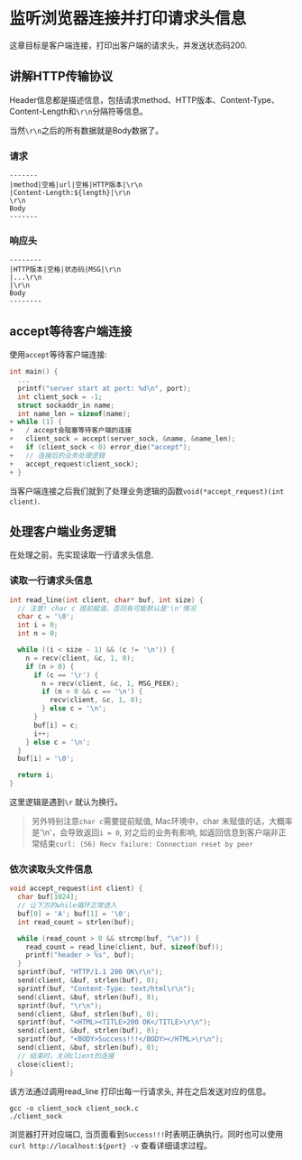 # 监听浏览器连接并打印请求头信息

这章目标是客户端连接，打印出客户端的请求头，并发送状态码200.

## 讲解HTTP传输协议

Header信息都是描述信息，包括请求method、HTTP版本、Content-Type、Content-Length和`\r\n`分隔符等信息。

当然`\r\n`之后的所有数据就是Body数据了。

### 请求

```
-------
|method|空格|url|空格|HTTP版本|\r\n
|Content-Length:${length}|\r\n
\r\n
Body
-------
```

### 响应头

```
--------
|HTTP版本|空格|状态码|MSG|\r\n
|...\r\n
|\r\n
Body
--------
```

## accept等待客户端连接

使用`accept`等待客户端连接:

```c
int main() {
  ...
  printf("server start at port: %d\n", port);
  int client_sock = -1;
  struct sockaddr_in name;
  int name_len = sizeof(name);
+ while (1) {
+   / accept会阻塞等待客户端的连接
+   client_sock = accept(server_sock, &name, &name_len);
+   if (client_sock < 0) error_die("accept");
+   // 连接后的业务处理逻辑
+   accept_request(client_sock);
+ }
```

当客户端连接之后我们就到了处理业务逻辑的函数`void(*accept_request)(int client)`.

## 处理客户端业务逻辑

在处理之前，先实现读取一行请求头信息.

### 读取一行请求头信息

```c
int read_line(int client, char* buf, int size) {
  // 注意! char c 提前赋值，否则有可能默认是'\n'情况
  char c = '\0';
  int i = 0;
  int n = 0;

  while ((i < size - 1) && (c != '\n')) {
    n = recv(client, &c, 1, 0);
    if (n > 0) {
      if (c == '\r') {
        n = recv(client, &c, 1, MSG_PEEK);
        if (n > 0 && c == '\n') {
          recv(client, &c, 1, 0);
        } else c = '\n';
      }
      buf[i] = c;
      i++;
    } else c = '\n';
  }
  buf[i] = '\0';

  return i;
}
```

这里逻辑是遇到`\r` 就认为换行。

> 另外特别注意`char c`需要提前赋值, Mac环境中，char 未赋值的话，大概率是'\n'，会导致返回`i = 0`, 对之后的业务有影响, 如返回信息到客户端非正常结束`curl: (56) Recv failure: Connection reset by peer`

### 依次读取头文件信息

```c
void accept_request(int client) {
  char buf[1024];
  // 让下方的while循环正常进入
  buf[0] = 'A'; buf[1] = '\0';
  int read_count = strlen(buf);

  while (read_count > 0 && strcmp(buf, "\n")) {
    read_count = read_line(client, buf, sizeof(buf));
    printf("header > %s", buf);
  }
  sprintf(buf, "HTTP/1.1 200 OK\r\n");
  send(client, &buf, strlen(buf), 0);
  sprintf(buf, "Content-Type: text/html\r\n");
  send(client, &buf, strlen(buf), 0);
  sprintf(buf, "\r\n");
  send(client, &buf, strlen(buf), 0);
  sprintf(buf, "<HTML><TITLE>200 OK</TITLE>\r\n");
  send(client, &buf, strlen(buf), 0);
  sprintf(buf, "<BODY>Success!!!</BODY></HTML>\r\n");
  send(client, &buf, strlen(buf), 0);
  // 结束时，关闭client的连接
  close(client);
}
```

该方法通过调用read_line 打印出每一行请求头, 并在之后发送对应的信息。

    gcc -o client_sock client_sock.c
    ./client_sock

浏览器打开对应端口, 当页面看到`Success!!!`时表明正确执行。同时也可以使用`curl http://localhost:${port} -v` 查看详细请求过程。
